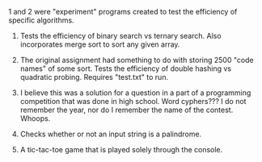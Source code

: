 1 and 2 were "experiment" programs created to test the efficiency of specific algorithms.
1. Tests the efficiency of binary search vs ternary search. Also incorporates merge sort to sort any given array.
2. The original assignment had something to do with storing 2500 "code names" of some sort. Tests the efficiency of double hashing vs quadratic probing. Requires "test.txt" to run.

3. I believe this was a solution for a question in a part of a programming competition that was done in high school. Word cyphers??? I do not remember the year, nor do I remember the name of the contest. Whoops.
4. Checks whether or not an input string is a palindrome.
5. A tic-tac-toe game that is played solely through the console.